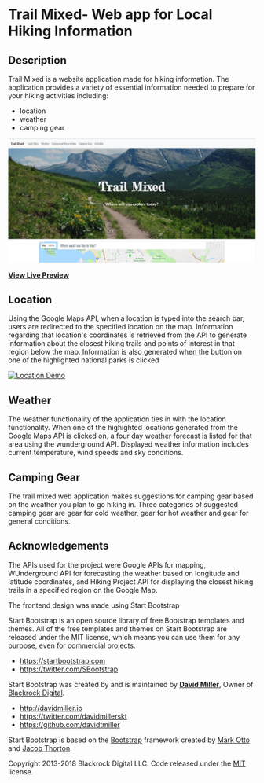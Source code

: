 # Trail Mixed- Web app for Local Hiking Information

## Description
Trail Mixed is a website application made for hiking information. The application provides a variety of essential information needed to prepare for your hiking activities including:
* location
* weather
* camping gear

[![Landing Page Preview](/img/TrailMixed_website1.PNG)](/img/TrailMixed_website1.PNG)

**[View Live Preview](https://chuynh18.github.io/project01/)**

## Location
Using the Google Maps API, when a location is typed into the search bar, users are redirected to the specified location on the map. Information regarding that location's coordinates is retrieved from the API to generate information about the closest hiking trails and points of interest in that region below the map. Information is also generated when the button on one of the highlighted national parks is clicked

[![Location Demo](https://media.giphy.com/media/fGOfxnrv4vES0ZXU95/giphy.gif)](https://media.giphy.com/media/fGOfxnrv4vES0ZXU95/giphy.gif)

## Weather
The weather functionality of the application ties in with the location functionality. When one of the highighted locations generated from the Google Maps API is clicked on, a four day weather forecast is listed for that area using the wunderground API. Displayed weather information includes current temperature, wind speeds and sky conditions.

## Camping Gear
The trail mixed web application makes suggestions for camping gear based on the weather you plan to go hiking in. Three categories of suggested camping gear are gear for cold weather, gear for hot weather and gear for general conditions.


## Acknowledgements
The APIs used for the project were Google APIs for mapping, WUnderground API for forecasting the weather based on longitude and latitude coordinates, and Hiking Project API for displaying the closest hiking trails in a specified region on the Google Map.

The frontend design was made using Start Bootstrap

Start Bootstrap is an open source library of free Bootstrap templates and themes. All of the free templates and themes on Start Bootstrap are released under the MIT license, which means you can use them for any purpose, even for commercial projects.

* https://startbootstrap.com
* https://twitter.com/SBootstrap

Start Bootstrap was created by and is maintained by **[David Miller](http://davidmiller.io/)**, Owner of [Blackrock Digital](http://blackrockdigital.io/).

* http://davidmiller.io
* https://twitter.com/davidmillerskt
* https://github.com/davidtmiller

Start Bootstrap is based on the [Bootstrap](http://getbootstrap.com/) framework created by [Mark Otto](https://twitter.com/mdo) and [Jacob Thorton](https://twitter.com/fat).

Copyright 2013-2018 Blackrock Digital LLC. Code released under the [MIT](https://github.com/BlackrockDigital/startbootstrap-landing-page/blob/gh-pages/LICENSE) license.
